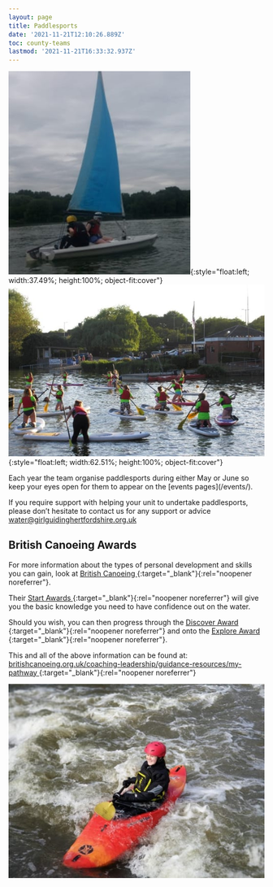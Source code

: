 ```yaml
---
layout: page
title: Paddlesports
date: '2021-11-21T12:10:26.889Z'
toc: county-teams
lastmod: '2021-11-21T16:33:32.937Z'
---
```

![](/assets/images/2021/11/paddlesports1.jpg){:style="float:left; width:37.49%; height:100%; object-fit:cover"}![](/assets/images/2021/11/paddlesports2.jpg){:style="float:left; width:62.51%; height:100%; object-fit:cover"}  
<div class="clearfix"></div>
Each year the team organise paddlesports during either May or June so keep your eyes open for them to appear on the [events pages](/events/).
     
If you require support with helping your unit to undertake paddlesports, please don’t hesitate to contact us for any support or advice [water@girlguidinghertfordshire.org.uk](mailto:water@girlguidinghertfordshire.org.uk)  

## British Canoeing Awards
For more information about the types of personal development and skills you can gain, look at [British Canoeing <i class="fa fa-external-link"></i>](https://www.britishcanoeing.org.uk){:target="_blank"}{:rel="noopener noreferrer"}. 

Their [Start Awards <i class="fa fa-external-link"></i>](https://gopaddling.info/start-awards/){:target="_blank"}{:rel="noopener noreferrer"} will give you the basic knowledge you need to have confidence out on the water. 

Should you wish, you can then progress through the [Discover Award  <i class="fa fa-external-link"></i>](https://gopaddling.info/discover-awards/){:target="_blank"}{:rel="noopener noreferrer"} and onto the [Explore Award <i class="fa fa-external-link"></i>](https://gopaddling.info/explore-award/){:target="_blank"}{:rel="noopener noreferrer"}.  

This and all of the above information can be found at: [britishcanoeing.org.uk/coaching-leadership/guidance-resources/my-pathway <i class="fa fa-external-link"></i>](https://www.britishcanoeing.org.uk/coaching-leadership/guidance-resources/my-pathway){:target="_blank"}{:rel="noopener noreferrer"}

![](/assets/images/2021/11/paddlesports3.jpg)
